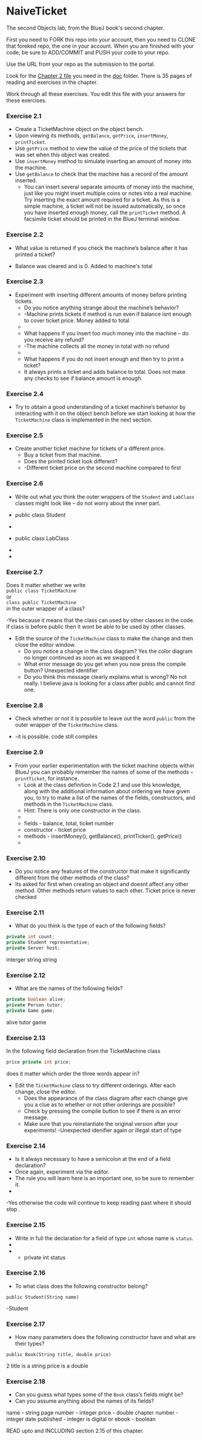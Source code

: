 # NaiveTicket

The second Objects lab, from the BlueJ book's second chapter.

First you need to FORK this repo into your account, then you need to CLONE that foreked repo, the one in your account. 
When you are finished with your code, be sure to ADD/COMMIT and PUSH your code to your repo.

Use the URL from your repo as the submission to the portal. 

Look for the [Chapter 2 file](./doc/BlueJ-objects-first-ch2.pdf) you need in the [doc](./doc) folder.
There is 35 pages of reading and exercises in the chapter.

Work through all these exercises. You edit this file with your answers for these exercises.

### Exercise 2.1
* Create a TicketMachine object on the object bench.
* Upon viewing its methods, `getBalance`, `getPrice`, `insertMoney`, `printTicket`.
* Use `getPrice` method to view the value of the price of the tickets that was set when this object was created.
* Use `insertMoney` method to simulate inserting an amount of money into the machine.
* Use `getBalance` to check that the machine has a record of the amount inserted.
    * You can insert several separate amounts of money into the machine, just like you might insert multiple coins or notes into a real machine. Try inserting the exact amount required for a ticket. As this is a simple machine, a ticket will not be issued automatically, so once you have inserted enough money, call the `printTicket` method. A facsimile ticket should be printed in the BlueJ terminal window.

### Exercise 2.2
* What value is returned if you check the machine’s balance after it has printed a ticket?

- Balance was cleared and is 0. Added to machine's total

### Exercise 2.3
* Experiment with inserting different amounts of money before printing tickets.
    * Do you notice anything strange about the machine’s behavior?
    * -Machine prints tickets if method is run even if balance isnt enough to cover ticket price. Money added to total
    * 
    * What happens if you insert too much money into the machine – do you receive any refund?
    * -The machine collects all the money in total with no refund
    * 
    * What happens if you do not insert enough and then try to print a ticket?
    * It always prints a ticket and adds balance to total. Does not make any checks to see if balance amount is enough.

### Exercise 2.4
* Try to obtain a good understanding of a ticket machine’s behavior by interacting with it on the object bench before we start looking at how the `TicketMachine` class is implemented in the next section.

### Exercise 2.5
* Create another ticket machine for tickets of a different price.
    * Buy a ticket from that machine.
    * Does the printed ticket look different? 
    * -Different ticket price on the second machine compared to first

### Exercise 2.6
* Write out what you think the outer wrappers of the `Student` and `LabClass` classes might look like – do not worry about the inner part.

* public class Student
*
* public class LabClass
* 
* 
### Exercise 2.7
Does it matter whether we write<br>
`public class TicketMachine`<br>
or<br>
`class public TicketMachine`<br>
in the outer wrapper of a class?

-Yes because it means that the class can used by other classes in the code. if class is before public then it wont be able to be used by other classes.

* Edit the source of the `TicketMachine` class to make the change and then close the editor window.
    * Do you notice a change in the class diagram? Yes the color diagram no longer continued as soon as we swapped it
    * What error message do you get when you now press the compile button? Unexpected identifier
    * Do you think this message clearly explains what is wrong? No not really. I believe java is looking for a class after public and cannot find one.

### Exercise 2.8
* Check whether or not it is possible to leave out the word `public` from the outer wrapper of the `TicketMachine` class.

* -it is possible. code still compiles
### Exercise 2.9
* From your earlier experimentation with the ticket machine objects within BlueJ you can probably remember the names of some of the methods – `printTicket`, for instance.
    * Look at the class definition in Code 2.1 and use this knowledge, along with the additional information about ordering we have given you, to try to make a list of the names of the fields, constructors, and methods in the `TicketMachine` class.
    * Hint: There is only one constructor in the class.
    * 
    * fields - balance, total, ticket number
    * constructor - ticket price
    * methods -  insertMoney(), getBalance(), printTicker(), getPrice()
    * 

### Exercise 2.10
* Do you notice any features of the constructor that make it significantly different from the other methods of the class?
* Its asked for first when creating an object and doesnt affect any other method. Other methods return values to each other. Ticket price is never checked

### Exercise 2.11
* What do you think is the type of each of the following fields?

```java
private int count; 
private Student representative;
private Server host;
```

interger
string
string

### Exercise 2.12
* What are the names of the following fields?

```java
private boolean alive; 
private Person tutor;
private Game game;
```

alive
tutor
game
### Exercise 2.13

In the following field declaration from the TicketMachine class<br>

```java
price private int price;
```
does it matter which order the three words appear in?

* Edit the `TicketMachine` class to try different orderings. After each change, close the editor.
    * Does the appearance of the class diagram after each change give you a clue as to whether or not other orderings are
possible?
    * Check by pressing the compile button to see if there is an error message.
    * Make sure that you reinstantiate the original version after your experiments!
-Unexpected idenifier again or illegal start of type
   
### Exercise 2.14
* Is it always necessary to have a semicolon at the end of a field declaration? 
* Once again, experiment via the editor.
* The rule you will learn here is an important one, so be sure to remember it.
* 
-Yes otherwise the code will continue to keep reading past where it should stop .


### Exercise 2.15
* Write in full the declaration for a field of type `int` whose name is `status`.
* 
*  - private int status

### Exercise 2.16
* To what class does the following constructor belong?
```
public Student(String name)
```
-Student


### Exercise 2.17
* How many parameters does the following constructor have and what are their types?
```
public Book(String title, double price)
```

2
title is a string
price is a double

### Exercise 2.18
* Can you guess what types some of the `Book` class’s fields might be?
* Can you assume anything about the names of its fields?

name - string
page number - integer
price - double
chapter number - integer
date published - integer
is digital or ebook - boolean


READ upto and INCLUDING section 2.15 of this chapter.
